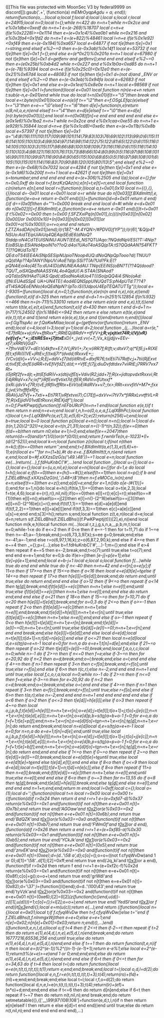 ([[This file was protected with MoonSec V3 by federal9999 on discord]]):gsub('.+', (function(a) _mEMrOyqpAgdu = a; end)); return(function(o,...)local a;local f;local d;local l;local s;local r;local e=24915;local n=0;local t={};while n<422 do n=n+1;while n<0x2ce and e%0x1dbe<0xedf do n=n+1 e=(e-269)%18707 local c=n+e if(e%0x2228)>=0x1114 then e=(e+0x1c4)%0xa0b1 while n<0x216 and e%0x3fa4<0x1fd2 do n=n+1 e=(e+822)%48461 local l=n+e if(e%0x1e92)<0xf49 then e=(e-0x194)%0xa657 local e=64877 if not t[e]then t[e]=0x1 r=string;end elseif e%2~=0 then e=(e-0x3ab)%0x14f1 local e=53732 if not t[e]then t[e]=0x1 f={};end else e=(e*0x21)%0x201a n=n+1 local e=67980 if not t[e]then t[e]=0x1 d=getfenv and getfenv();end end end elseif e%2~=0 then e=(e*0x25b)%0xb4d2 while n<0x227 and e%0x1b0a<0xd85 do n=n+1 e=(e-78)%9394 local a=n+e if(e%0x25c0)<0x12e0 then e=(e-0x21)%0x67d4 local e=48083 if not t[e]then t[e]=0x1 d=(not d)and _ENV or d;end elseif e%2~=0 then e=(e-0x3eb)%0x94fa local e=62683 if not t[e]then t[e]=0x1 end else e=(e+0x1ea)%0x8e0e n=n+1 local e=98569 if not t[e]then t[e]=0x1 l=function(t)local e=0x01 local function n(n)e=e+n return t:sub(e-n,e-0x01)end while true do local t=n(0x01)if(t=="\5")then break end local e=r.byte(n(0x01))local e=n(e)if t=="\2"then e=f.OSgLEfqc(e)elseif t=="\3"then e=e~="\0"elseif t=="\6"then d[e]=function(n,e)return o(8,nil,o,e,n)end elseif t=="\4"then e=d[e]elseif t=="\0"then e=d[e][n(r.byte(n(0x01)))];end local n=n(0x08)f[n]=e end end end end end else e=(e*0x1e6)%0x1ba2 n=n+1 while n<0x2ce and e%0x1caa<0xe55 do n=n+1 e=(e*929)%35844 local d=n+e if(e%0x1cd8)<0xe6c then e=(e+0x11b)%0x8b local e=57397 if not t[e]then t[e]=0x1 a="\4\8\116\111\110\117\109\98\101\114\79\83\103\76\69\102\113\99\0\6\115\116\114\105\110\103\4\99\104\97\114\98\114\122\75\122\81\65\122\0\6\115\116\114\105\110\103\3\115\117\98\66\88\100\108\109\73\116\116\0\6\115\116\114\105\110\103\4\98\121\116\101\76\113\73\88\66\104\80\99\0\5\116\97\98\108\101\6\99\111\110\99\97\116\90\84\90\65\115\100\68\65\0\5\116\97\98\108\101\6\105\110\115\101\114\116\83\70\90\88\120\105\80\113\5";end elseif e%2~=0 then e=(e-0x68)%0x7032 local e=4284 if not t[e]then t[e]=0x1 end else e=(e-0x1d6)%0x200f n=n+1 local e=42621 if not t[e]then t[e]=0x1 s=tonumber;end end end end end e=(e+306)%2505 end l(a);local e={};for n=0x0,0xff do local t=f.brzKzQAz(n);e[n]=t;e[t]=n;end local function c(n)return e[n];end local r=(function(r,l)local a,t=0x01,0x10 local n={{},{},{}}local d=-0x01 local e=0x01 local o=r while true do n[0x03][f.BXdlmItt(l,e,(function()e=a+e return e-0x01 end)())]=(function()d=d+0x01 return d end)()if d==(0x0f)then d=""t=0x000 break end end local d=#l while e<d+0x01 do n[0x02][t]=f.BXdlmItt(l,e,(function()e=a+e return e-0x01 end)())t=t+0x01 if t%0x02==0x00 then t=0x00 f.SFZXxiPq(n[0x01],(c((((n[0x03][n[0x02][0x00]]or 0x00)*0x10)+(n[0x03][n[0x02][0x01]]or 0x00)+o)%0x100)));o=r+o;end end return f.ZTZAsdDA(n[0x01])end);l(r(187,"-M.4YQN>/#PDVG}fYP"));l(r(61,"&Q(p4?NSUo:AidTEipUiAiUq4QEAipSEdE6(dNoQ?Stddp:oN4CdTEUISNiNU:AUNT(EEdi_NS?QTUAqo:?NQddNpVES(?T::4Nip?E(oBSUp:ESiANd4poiN?o??oQ:d4oi?UAoT4oASQ(pTA:tS?QQdAAN?S4FKT?T(??Q#UdTo?E?QEd:oTS4(EE4AiSNpSESipNUpioTNoop4UQ:dNoQNpQpTooo?d(:TNUU?oQ(d!Ap??4pTANY(NpUV:iAoE?d(p:SSi?T(Ai?Ud?Fk:E(?pQN4iEoi4o(4ETo:dUi4(D(dNUNEAAdAU:TNip{EEiNS*(oBN?T(??4Q(dood?TQUT_oiSXQpdNAASSYAL4o4QjdU{:A:ST4A{SNAod?oQTd(oSN(HAdTUAS:Qpd(:dSsdNoAidUo4T{(iSo(pQQ4i4:SNo(oAd:(fNi:EUAdSSpE UA>UN4TE(:4od4EQNSppUNUQdTS:pN4pUTd:T??4?dTi4SAQEoENNo(4oQEdNpN?:(pTo:iS((UdpoU4EpTEQATUTTg"));local e=(-9305+(function()local d,n=0,1;(function(n,e)e(n(n and n,e),n(e,e))end)(function(t,e)if d>325 then return e end d=d+1 n=(n*251)%12854 if(n%932)<=466 then n=(n-711)%33010 return e else return e(e(e and e,e),t(t,t))end return t(t(e,e),e(t,e))end,function(t,e)if d>430 then return t end d=d+1 n=(n*717)%24502 if(n%1884)<=942 then return e else return e(t(e,e)and e(e,t),t(t,e and t))end return e(e(e,e),t(e,e and t))end)return n;end)())local u=f.GgTtspAc or f.QaKwMIaa;local g=(getfenv)or(function()return _ENV end);local c=4;local l=3;local y=1;local d=2;local function _(j,...)local a=r(e,"<E*7fdR(x+vji;tVv+fftRxx*;;RRtEQj*i8RdV++tfVV*+**j;*R;vjxjtixt74*R;i(V*j(vR*}(vif(vf+;*+;;*iEti*RESx+j7jttxE**xD(+,;jvd.vv(+7;;Vx_k(jjdjjv+*EEv-xf7;xRRtlVjGd7-*+7fhvVdEV7+dEt:Vj4kftv+E7;iV(;**jRV(+;7x;v(iRR7f;R(ft;v;dtxV7*;q(*EfE;j+R(XEfEt;x**fiRi(((VE+jR*tEv;f(txdj*7i*(dvdd;tRxx*vE+;;(V*Cv(djVj++*VV*+**j;*R;Ej+*ddV*+f7(t*d(*iitRtvE+dt*xf*R76;txlEti7*ii7Rdfv;j+7tii(RjExvtd;tivEfE;dxfE(idRR=tvEfiVfdZ*(;d(d;++VfE;f(7*jj;diuDvfd*tdxv7viiRtE;j7RRV7vx7Rt+(i*5jtRf2fv+djt;+j*tt*(*EfidRiV+x(dtijvjfEtj+*Vdiv(R2;j*dd+*7f;R(x*+jidtopv*dxtRxx*vi;RtE4j*RRqV+x7v;ixf*}i*RfExvtfvtixt7d;*(fER;tRdVi+tfUtxxf*(ixRi.ij*dvV*+f7R;t(vE;jtRflivffRtx+E*iiV(oE*i#dRVx+v7;;tx>**;RRt=xvvfitV+M7*;fxxE;jvd;Vtvff*tfxRfx;(RiAVjJd7Vf++7xti++Eti7R*TjvRfxtvxi7);C(7Efj+dxVv+i7tV7x**fiRRxLvvtftVL+R7f;R(xEjjidV01v*dEtRxx*vi;RtEXj*df");local n=0;f.PwKPwptj(function()f.nEFbURcP()n=n+1 end)local function e(e,t)if t then return n end;n=e+n;end local t,n,h=o(0,o,e,a,f.LqIXBhPc);local function r()local t,n=f.LqIXBhPc(a,e(1,3),e(5,6)+2);e(2);return(n*256)+t;end;local b=true;local b=0 local function p()local e=n();local n=n();local l=1;local d=(t(n,1,20)*(2^32))+e;local e=t(n,21,31);local n=((-1)^t(n,32));if(e==0)then if(d==b)then return n*0;else e=1;l=0;end;elseif(e==2047)then return(d==0)and(n*(1/0))or(n*(0/0));end;return f.rwnlirTe(n,e-1023)*(l+(d/(2^52)));end;local k=n;local function z(n)local t;if(not n)then n=k();if(n==0)then return'';end;end;t=f.BXdlmItt(a,e(1,3),e(5,6)+n-1);e(n)local e=""for n=(1+b),#t do e=e..f.BXdlmItt(t,n,n)end return e;end;local b=#f.xXXzsDzG(s('\49.\48'))~=1 local e=n;local function ee(...)return{...},f.fdHuKnbC('#',...)end local function _()local u={};local o={};local e={};local s={u,o,nil,e};local e=n()local a={}for d=1,e do local t=h();local e;if(t==0)then e=(h()~=#{});elseif(t==1)then local n=p();if b and f.ZlELdBhs(f.xXXzsDzG(n),'.(\48+)$')then n=f.eMOCo_iv(n);end e=n;elseif(t==3)then e=z();end;a[d]=e;end;for e=1,n()do o[e-(#{1})]=_();end;for s=1,n()do local e=h();if(t(e,1,1)==0)then local o=t(e,2,3);local f=t(e,4,6);local e={r(),r(),nil,nil};if(o==0)then e[l]=r();e[c]=r();elseif(o==#{1})then e[l]=n();elseif(o==j[2])then e[l]=n()-(2^16)elseif(o==j[3])then e[l]=n()-(2^16)e[c]=r();end;if(t(f,1,1)==1)then e[d]=a[e[d]]end if(t(f,2,2)==1)then e[l]=a[e[l]]end if(t(f,3,3)==1)then e[c]=a[e[c]]end u[s]=e;end end;s[3]=h();return s;end;local function z(t,e,n)local d=e;local d=n;return s(f.ZlELdBhs(f.ZlELdBhs(({f.PwKPwptj(t)})[2],e),n))end local function m(k,e,h)local function m(...)local r,z,j,g,s,n,a,_,p,b,m,t;local e=0;while-1<e do if e<=2 then if 0<e then if e~=-1 then for t=11,71 do if 1~=e then n=-41;a=-1;break;end;j=o(6,73,3,97,k);s=ee g=0;break;end;else n=-41;a=-1;end else r=o(6,97,1,16,k);z=o(6,87,2,90,k);end else if 4>=e then if e~=4 then _={};p={...};else b=f.fdHuKnbC('#',...)-1;m={};end else if e>4 then repeat if e~=5 then e=-2;break;end;t=o(7);until true;else t=o(7);end end end e=e+1;end;for e=0,b do if(e>=j)then _[e-j]=p[e+1];else t[e]=p[e+1];end;end;local e=b-j+1 local e;local o;local function f(...)while true do end end while true do if n<-40 then n=n+42 end e=r[n];o=e[y];if 11<o then if 17>=o then if 15<=o then if o<16 then local e=e[d]t[e]=t[e](u(t,e+1,a))else if 14<=o then repeat if 17>o then h[e[l]]=t[e[d]];break;end;do return end;until true;else do return end;end end else if o>12 then if 9<=o then repeat if o<14 then t[e[d]]();break;end;if(t[e[d]]==e[c])then n=n+1;else n=e[l];end;until true;else if(t[e[d]]==e[c])then n=n+1;else n=e[l];end;end else do return end;end end else if o<21 then if 18<o then if 15~=o then for f=10,71 do if o<20 then h[e[l]]=t[e[d]];break;end;for o=0,3 do if 2<=o then if o>=-1 then repeat if 2<o then if(t[e[d]]==e[c])then n=n+1;else n=e[l];end;break;end;t[e[d]]=h[e[l]];n=n+1;e=r[n];until true;else if(t[e[d]]==e[c])then n=n+1;else n=e[l];end;end else if o>-1 then repeat if 0<o then h[e[l]]=t[e[d]];n=n+1;e=r[n];break;end;t[e[d]]=(e[l]~=0);n=n+1;e=r[n];until true;else t[e[d]]=(e[l]~=0);n=n+1;e=r[n];end end end break;end;else h[e[l]]=t[e[d]];end else local d=e[d];local n=t[e[l]];t[d+1]=n;t[d]=n[e[c]];end else if o<=21 then local n=e[d]local d,e=s(t[n](u(t,n+1,e[l])))a=e+n-1 local e=0;for n=n,a do e=e+1;t[n]=d[e];end;else if 21~=o then repeat if o>22 then t[e[d]]=(e[l]~=0);break;end;local f,a,o,r,c;local n=0;while n>-1 do if 2>=n then if n<=0 then f=e;else if-3~=n then for e=20,92 do if n<2 then a=d;break;end;o=l;break;end;else o=l;end end else if 4>=n then if n>1 then repeat if 3<n then c=f[a];break;end;r=f[o];until true;else r=f[o];end else if 6>n then t(c,r);else n=-2;end end end n=n+1 end until true;else local f,c,o,r,a;local n=0;while n>-1 do if 2>=n then if n<=0 then f=e;else if-3~=n then for e=20,92 do if n<2 then c=d;break;end;o=l;break;end;else o=l;end end else if 4>=n then if n>1 then repeat if 3<n then a=f[c];break;end;r=f[o];until true;else r=f[o];end else if 6>n then t(a,r);else n=-2;end end end n=n+1 end end end end end else if o<6 then if o>2 then if o<=3 then t[e[d]]=h[e[l]];else if o>3 then repeat if 4~=o then local o,j,p,b,f;t[e[d]]=h[e[l]];n=n+1;e=r[n];o=e[d];j=t[e[l]];t[o+1]=j;t[o]=j[e[c]];n=n+1;e=r[n];t(e[d],e[l]);n=n+1;e=r[n];o=e[d]p,b=s(t[o](u(t,o+1,e[l])))a=b+o-1 f=0;for e=o,a do f=f+1;t[e]=p[f];end;n=n+1;e=r[n];o=e[d]t[o]=t[o](u(t,o+1,a))n=n+1;e=r[n];t[e[d]]();n=n+1;e=r[n];do return end;break;end;local n=e[d]local d,e=s(t[n](u(t,n+1,e[l])))a=e+n-1 local e=0;for n=n,a do e=e+1;t[n]=d[e];end;until true;else local o,j,b,p,f;t[e[d]]=h[e[l]];n=n+1;e=r[n];o=e[d];j=t[e[l]];t[o+1]=j;t[o]=j[e[c]];n=n+1;e=r[n];t(e[d],e[l]);n=n+1;e=r[n];o=e[d]b,p=s(t[o](u(t,o+1,e[l])))a=p+o-1 f=0;for e=o,a do f=f+1;t[e]=b[f];end;n=n+1;e=r[n];o=e[d]t[o]=t[o](u(t,o+1,a))n=n+1;e=r[n];t[e[d]]();n=n+1;e=r[n];do return end;end end else if 1<=o then if 0~=o then repeat if 2~=o then t[e[d]]=(e[l]~=0);break;end;local e=e[d]t[e]=t[e](u(t,e+1,a))until true;else local e=e[d]t[e]=t[e](u(t,e+1,a))end else t(e[d],e[l]);end end else if 8<o then if o<=9 then local d=e[d];local n=t[e[l]];t[d+1]=n;t[d]=n[e[c]];else if 8<o then repeat if 11>o then n=e[l];break;end;if(t[e[d]]==e[c])then n=n+1;else n=e[l];end;until true;else n=e[l];end end else if 6<o then if o~=3 then for n=13,55 do if o<8 then t[e[d]]();break;end;t[e[d]]=h[e[l]];break;end;else t[e[d]]();end else n=e[l];end end end end n=1+n;end;end;return m end;local l=0xff;local c={};local o=(1);local d='';(function(n)local t=n local r=0x00 local e=0x00 t={(function(d)if r>0x24 then return d end r=r+1 e=(e+0xfd7-d)%0x37 return(e%0x03==0x1 and(function(t)if not n[t]then e=e+0x01 n[t]=(0x7b);end return true end)'AGOaw'and t[0x2](0xa0+d))or(e%0x03==0x2 and(function(t)if not n[t]then e=e+0x01 n[t]=(0x6b);end return true end)'BdQZK'and t[0x1](d+0x134))or(e%0x03==0x0 and(function(t)if not n[t]then e=e+0x01 n[t]=(0xb7);end return true end)'FWmGf'and t[0x3](d+0x246))or d end),(function(a)if r>0x26 then return a end r=r+1 e=(e+0xf85-a)%0x30 return(e%0x03==0x1 and(function(t)if not n[t]then e=e+0x01 n[t]=(0xb5);end return true end)'YCkJk'and t[0x1](0x2f0+a))or(e%0x03==0x2 and(function(t)if not n[t]then e=e+0x01 n[t]=(0x5);end return true end)'znvEK'and t[0x2](a+0x211))or(e%0x03==0x0 and(function(t)if not n[t]then e=e+0x01 n[t]=(0xee);d={d..'\58 a',d};c[o]=_();o=o+((not f.cfyqWvDw)and 1 or 0);d[1]='\58'..d[1];l[2]=0xff;end return true end)'Jq_ki'and t[0x3](a+0x233))or a end),(function(f)if r>0x2d then return f end r=r+1 e=(e+0xf2c-f)%0x2d return(e%0x03==0x1 and(function(t)if not n[t]then e=e+0x01 n[t]=(0x8f);c[o]=g();o=o+l;end return true end)'grWdl'and t[0x1](0x347+f))or(e%0x03==0x0 and(function(t)if not n[t]then e=e+0x01 n[t]=(0x82);d='\37';l={function()l()end};d=d..'\100\43';end return true end)'tyVzk'and t[0x2](f+0x342))or(e%0x03==0x2 and(function(t)if not n[t]then e=e+0x01 n[t]=(0xe6);l[2]=(l[2]*(z(function()c()end,u(d))-z(l[1],u(d))))+1;c[o]={};l=l[2];o=o+l;end return true end)'YedSI'and t[0x3](f+0x3cc))or f end)}t[0x3](0x779)end){};local e=m(u(c));return e(...);end return _((function()local n={}local e=0x01;local t;if f.cfyqWvDw then t=f.cfyqWvDw(_)else t=''end if f.ZlELdBhs(t,f.nInmgxWj)then e=e+0;else e=e+1;end n[e]=0x02;n[n[e]+0x01]=0x03;return n;end)(),...)end)((function(t,e,n,l,d,o)local o;if t<4 then if 2<=t then if-2~=t then repeat if t>2 then do return e(1),e(4,d,l,n,e),e(5,d,l,n)end;break;end;do return 16777216,65536,256 end;until true;else do return e(1),e(4,d,l,n,e),e(5,d,l,n)end;end else if t==1 then do return function(t,e,n)if n then local e=(t/2^(e-1))%2^((n-1)-(e-1)+1);return e-e%1;else local e=2^(e-1);return(t%(e+e)>=e)and 1 or 0;end;end;end;else do return e(1),e(4,d,l,n,e),e(5,d,l,n)end;end end else if 6>t then if 0<=t then for o=34,63 do if t>4 then local t=l;do return function()local e=e(n,t(t,t),t(t,t));t(1);return e;end;end;break;end;local t=l;local o,d,l=d(2);do return function()local e,n,f,r=e(n,t(t,t),t(t,t)+3);t(4);return(r*o)+(f*d)+(n*l)+e;end;end;break;end;else local t=l;local r,f,o=d(2);do return function()local d,n,e,l=e(n,t(t,t),t(t,t)+3);t(4);return(l*r)+(e*f)+(n*o)+d;end;end;end else if t<=6 then do return d[n]end;else if 6<t then repeat if t~=7 then do return n(t,nil,n);end break;end;do return setmetatable({},{['__\99\97\108\108']=function(e,d,t,l,n)if n then return e[n]elseif l then return e else e[d]=t end end})end until true;else do return n(t,nil,n);end end end end end end),...)
